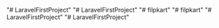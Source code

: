 "# LaravelFirstProject" 
"# LaravelFirstProject" 
"# filpkart" 
"# filpkart" 
"# LaravelFirstProject" 
"# LaravelFirstProject" 
